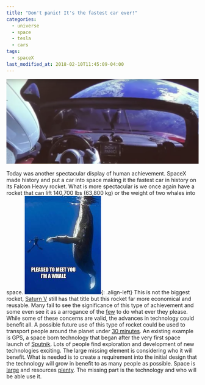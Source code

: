 ```yaml
---
title: "Don't panic! It's the fastest car ever!"
categories:
  - universe
  - space
  - tesla
  - cars
tags:
  - spaceX
last_modified_at: 2018-02-10T11:45:09-04:00
---
```

![Starman](/assets/images/posts/TeslaViewOfEarth.png)

Today was another spectacular display of human achievement. SpaceX made history and put a car into space making it the fastest car in history on its Falcon Heavy rocket. What is more spectacular is we once again have a rocket that can lift 140,700 lbs (63,800 kg) or the weight of two whales into space. ![Whale](/assets/images/posts/spacewhale.jpg){: .align-left}  This is not the biggest rocket, [Saturn V](https://en.wikipedia.org/wiki/Comparison_of_orbital_launch_systems) still has that title but this rocket far more economical and reusable.
Many fail to see the significance of this type of achievement and some even see it as a arrogance of the [few](https://en.wikipedia.org/wiki/The_World%27s_Billionaires) to do what ever they please. While some of these concerns are valid, the advances in technology could benefit all. A possible future use of this type of rocket could be used to transport people around the planet under [30 minutes](https://www.theguardian.com/technology/video/2017/sep/29/long-distance-flights-in-30-minutes-elon-musk-video). An existing example is GPS, a space born technology that began after the very first space launch of [Sputnik](http://gpsworld.com/origins-gps-part-1/).
Lots of people find exploration and development of new technologies exciting. The large missing element is considering who it will benefit. What is needed is to create a requirement into the initial design that the technology will grow in benefit to as many people as possible. Space is [large](http://joshworth.com/dev/pixelspace/pixelspace_solarsystem.html) and resources [plenty](http://www.asterank.com/). The missing part is the technology and who will be able use it.
